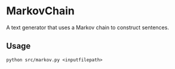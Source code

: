 # MarkovChain
A text generator that uses a Markov chain to construct sentences.

## Usage
`python src/markov.py <inputfilepath>`
